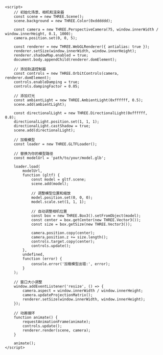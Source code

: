 <!DOCTYPE html>
<html>
<head>
    <meta charset="utf-8">
    <title>3D Model Viewer</title>
    <style>
        body { margin: 0; overflow: hidden; }
        canvas { display: block; }
    </style>
</head>
<body>
    <script src="https://cdn.jsdelivr.net/npm/three@0.132.2/build/three.min.js"></script>
    <script src="https://cdn.jsdelivr.net/npm/three@0.132.2/examples/js/loaders/GLTFLoader.js"></script>
    <script src="https://cdn.jsdelivr.net/npm/three@0.132.2/examples/js/controls/OrbitControls.js"></script>
    
    <script>
        // 初始化场景、相机和渲染器
        const scene = new THREE.Scene();
        scene.background = new THREE.Color(0xdddddd);
        
        const camera = new THREE.PerspectiveCamera(75, window.innerWidth / window.innerHeight, 0.1, 1000);
        camera.position.set(0, 0, 5);
        
        const renderer = new THREE.WebGLRenderer({ antialias: true });
        renderer.setSize(window.innerWidth, window.innerHeight);
        renderer.shadowMap.enabled = true;
        document.body.appendChild(renderer.domElement);
        
        // 添加轨道控制器
        const controls = new THREE.OrbitControls(camera, renderer.domElement);
        controls.enableDamping = true;
        controls.dampingFactor = 0.05;
        
        // 添加灯光
        const ambientLight = new THREE.AmbientLight(0xffffff, 0.5);
        scene.add(ambientLight);
        
        const directionalLight = new THREE.DirectionalLight(0xffffff, 0.8);
        directionalLight.position.set(1, 1, 1);
        directionalLight.castShadow = true;
        scene.add(directionalLight);
        
        // 加载模型
        const loader = new THREE.GLTFLoader();
        
        // 替换为你的模型路径
        const modelUrl = 'path/to/your/model.glb';
        
        loader.load(
            modelUrl,
            function (gltf) {
                const model = gltf.scene;
                scene.add(model);
                
                // 调整模型位置和缩放
                model.position.set(0, 0, 0);
                model.scale.set(1, 1, 1);
                
                // 自动调整相机位置
                const box = new THREE.Box3().setFromObject(model);
                const center = box.getCenter(new THREE.Vector3());
                const size = box.getSize(new THREE.Vector3());
                
                camera.position.copy(center);
                camera.position.z += size.length();
                controls.target.copy(center);
                controls.update();
            },
            undefined,
            function (error) {
                console.error('加载模型出错:', error);
            }
        );
        
        // 窗口大小调整
        window.addEventListener('resize', () => {
            camera.aspect = window.innerWidth / window.innerHeight;
            camera.updateProjectionMatrix();
            renderer.setSize(window.innerWidth, window.innerHeight);
        });
        
        // 动画循环
        function animate() {
            requestAnimationFrame(animate);
            controls.update();
            renderer.render(scene, camera);
        }
        
        animate();
    </script>
</body>
</html>
